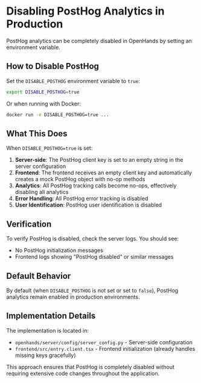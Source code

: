 # Disabling PostHog Analytics in Production

PostHog analytics can be completely disabled in OpenHands by setting an environment variable.

## How to Disable PostHog

Set the `DISABLE_POSTHOG` environment variable to `true`:

```bash
export DISABLE_POSTHOG=true
```

Or when running with Docker:

```bash
docker run -e DISABLE_POSTHOG=true ...
```

## What This Does

When `DISABLE_POSTHOG=true` is set:

1. **Server-side**: The PostHog client key is set to an empty string in the server configuration
2. **Frontend**: The frontend receives an empty client key and automatically creates a mock PostHog object with no-op methods
3. **Analytics**: All PostHog tracking calls become no-ops, effectively disabling all analytics
4. **Error Handling**: All PostHog error tracking is disabled
5. **User Identification**: PostHog user identification is disabled

## Verification

To verify PostHog is disabled, check the server logs. You should see:
- No PostHog initialization messages
- Frontend logs showing "PostHog disabled" or similar messages

## Default Behavior

By default (when `DISABLE_POSTHOG` is not set or set to `false`), PostHog analytics remain enabled in production environments.

## Implementation Details

The implementation is located in:
- `openhands/server/config/server_config.py` - Server-side configuration
- `frontend/src/entry.client.tsx` - Frontend initialization (already handles missing keys gracefully)

This approach ensures that PostHog is completely disabled without requiring extensive code changes throughout the application.
